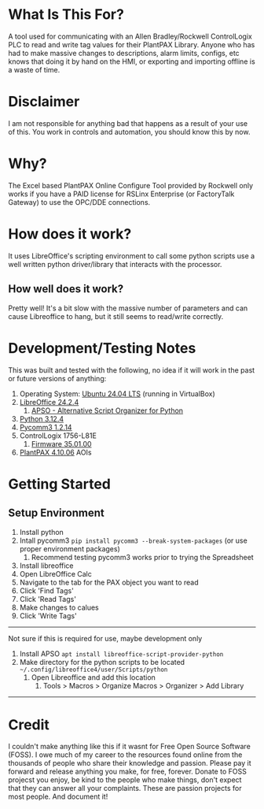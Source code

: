 # What Is This For?
A tool used for communicating with an Allen Bradley/Rockwell ControlLogix PLC to read and write tag values for their PlantPAX Library. Anyone who has had to make massive changes to descriptions, alarm limits, configs, etc knows that doing it by hand on the HMI, or exporting and importing offline is a waste of time. 

# Disclaimer
I am not responsible for anything bad that happens as a result of your use of this. You work in controls and automation, you should know this by now. 

# Why?
The Excel based PlantPAX Online Configure Tool provided by Rockwell only works if you have a PAID license for RSLinx Enterprise (or FactoryTalk Gateway) to use the OPC/DDE connections. 

# How does it work?
It uses LibreOffice's scripting environment to call some python scripts use a well written python driver/library that interacts with the processor. 

## How well does it work?
Pretty well! It's a bit slow with the massive number of parameters and can cause Libreoffice to hang, but it still seems to read/write correctly. 


# Development/Testing Notes
This was built and tested with the following, no idea if it will work in the past or future versions of anything:
   1. Operating System: [Ubuntu 24.04 LTS](https://releases.ubuntu.com/) (running in VirtualBox)
   1. [LibreOffice 24.2.4](https://www.libreoffice.org/download/release-notes/)
      1. [APSO - Alternative Script Organizer for Python](https://extensions.libreoffice.org/en/extensions/show/apso-alternative-script-organizer-for-python)
   2. [Python 3.12.4](https://www.python.org/download/releases/)
   3. [Pycomm3 1.2.14](https://docs.pycomm3.dev/en/latest/)
   4. ControlLogix 1756-L81E
      1. [Firmware 35.01.00](https://compatibility.rockwellautomation.com/Pages/ProductReplacement.aspx?crumb=101&restore=1&vid=55729)
   5. [PlantPAX 4.10.06](https://compatibility.rockwellautomation.com/Pages/ProductReplacement.aspx?crumb=101&restore=1&vid=55212) AOIs


# Getting Started

## Setup Environment
1. Install python 
2. Intall pycomm3 `pip install pycomm3 --break-system-packages` (or use proper environment packages)
   1. Recommend testing pycomm3 works prior to trying the Spreadsheet
3. Install libreoffice
4. Open LibreOffice Calc
5. Navigate to the tab for the PAX object you want to read
6. Click 'Find Tags'
7. Click 'Read Tags'
8. Make changes to calues
9. Click 'Write Tags'
---
Not sure if this is required for use, maybe development only
1. Install APSO `apt install libreoffice-script-provider-python`
2. Make directory for the python scripts to be located `~/.config/libreoffice4/user/Scripts/python`
   1. Open Libreoffice and add this location
      1. Tools > Macros > Organize Macros > Organizer > Add Library
----

# Credit
I couldn't make anything like this if it wasnt for Free Open Source Software (FOSS). I owe much of my career to the resources found online from the thousands of people who share their knowledge and passion.
Please pay it forward and release anything you make, for free, forever. Donate to FOSS projecst you enjoy, be kind to the people who make things, don't expect that they can answer all your complaints. These are passion projects for most people. And document it!

